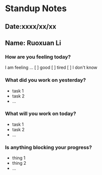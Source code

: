 # Standup Notes
## Date:xxxx/xx/xx
## Name: Ruoxuan Li 
### How are you feeling today?
I am feeling ...
[ ] good
[ ] tired
[ ] I don't know
### What did you work on yesterday?
- task 1
- task 2
- ...
### What will you work on today?
- task 1
- task 2
- ...
### Is anything blocking your progress?
- thing 1
- thing 2
- ...
